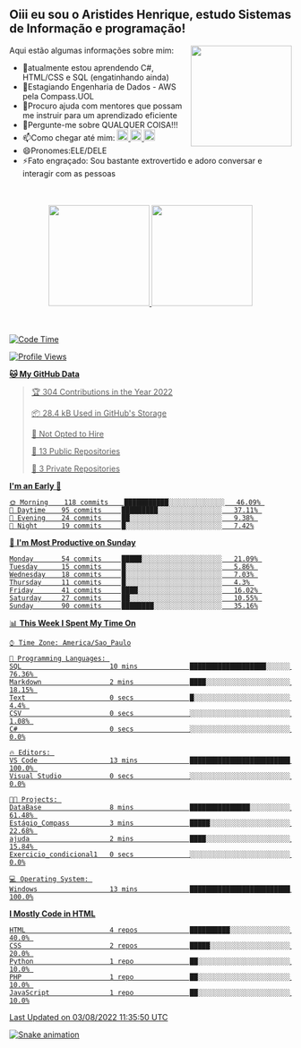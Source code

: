 ## Oiii eu sou o Aristides Henrique, estudo Sistemas de Informação e programação!

<div >
Aqui estão algumas informações sobre mim:<img align="right" height="180em" src="https://user-images.githubusercontent.com/97318481/177042589-45d62122-82a9-4a32-b3a7-87b322825b2f.png">
</div>

- 🌱atualmente estou aprendendo C#, HTML/CSS e SQL (engatinhando ainda)
- 👯Estagiando Engenharia de Dados - AWS pela Compass.UOL
- 🤔Procuro ajuda com mentores que possam me instruir para um aprendizado eficiente
- 💬Pergunte-me sobre QUALQUER COISA!!!
- 📫Como chegar até mim:
  <a href="https://www.instagram.com/aryhenry/" target="_blank">
  <img src="https://img.shields.io/badge/-Instagram-%23E4405F?style=for-the-badge&logo=instagram&logoColor=black" height="20px">
  </a>
  <a href="https://www.linkedin.com/in/aristides-henrique/" target="_blank">
  <img src="https://img.shields.io/badge/-LinkedIn-%230077B5?style=for-the-badge&logo=linkedin&logoColor=black" height="20px">
  </a> 
  <a href="mailto:arihenriqueuna@gmail.com">
  <img src="https://img.shields.io/badge/-Gmail-%23333?style=for-the-badge&logo=gmail&logoColor=white" height="20px">
  </a>
- 😄Pronomes:ELE/DELE
- ⚡Fato engraçado: Sou bastante extrovertido e adoro conversar e interagir com as pessoas
<br/>
<br/>
<div align="center">
  <a href="https://github.com/arihenrique">
  <img height="180em" src="https://github-readme-stats.vercel.app/api?username=arihenrique&show_icons=true&theme=dracula&include_all_commits=true&count_private=true"/>
  <img height="180em" src="https://github-readme-stats.vercel.app/api/top-langs/?username=arihenrique&layout=compact&langs_count=7&theme=dracula"/>
</div><br/><br/>

<!--START_SECTION:waka-->
![Code Time](http://img.shields.io/badge/Code%20Time-22%20hrs%2059%20mins-blue)

![Profile Views](http://img.shields.io/badge/Profile%20Views-13-blue)

**🐱 My GitHub Data** 

> 🏆 304 Contributions in the Year 2022
 > 
> 📦 28.4 kB Used in GitHub's Storage 
 > 
> 🚫 Not Opted to Hire
 > 
> 📜 13 Public Repositories 
 > 
> 🔑 3 Private Repositories  
 > 
**I'm an Early 🐤** 

```text
🌞 Morning    118 commits    ███████████░░░░░░░░░░░░░░   46.09% 
🌆 Daytime    95 commits     █████████░░░░░░░░░░░░░░░░   37.11% 
🌃 Evening    24 commits     ██░░░░░░░░░░░░░░░░░░░░░░░   9.38% 
🌙 Night      19 commits     █░░░░░░░░░░░░░░░░░░░░░░░░   7.42%

```
📅 **I'm Most Productive on Sunday** 

```text
Monday       54 commits     █████░░░░░░░░░░░░░░░░░░░░   21.09% 
Tuesday      15 commits     █░░░░░░░░░░░░░░░░░░░░░░░░   5.86% 
Wednesday    18 commits     █░░░░░░░░░░░░░░░░░░░░░░░░   7.03% 
Thursday     11 commits     █░░░░░░░░░░░░░░░░░░░░░░░░   4.3% 
Friday       41 commits     ████░░░░░░░░░░░░░░░░░░░░░   16.02% 
Saturday     27 commits     ██░░░░░░░░░░░░░░░░░░░░░░░   10.55% 
Sunday       90 commits     ████████░░░░░░░░░░░░░░░░░   35.16%

```


📊 **This Week I Spent My Time On** 

```text
⌚︎ Time Zone: America/Sao_Paulo

💬 Programming Languages: 
SQL                      10 mins             ███████████████████░░░░░░   76.36% 
Markdown                 2 mins              ████░░░░░░░░░░░░░░░░░░░░░   18.15% 
Text                     0 secs              █░░░░░░░░░░░░░░░░░░░░░░░░   4.4% 
CSV                      0 secs              ░░░░░░░░░░░░░░░░░░░░░░░░░   1.08% 
C#                       0 secs              ░░░░░░░░░░░░░░░░░░░░░░░░░   0.0%

🔥 Editors: 
VS Code                  13 mins             █████████████████████████   100.0% 
Visual Studio            0 secs              ░░░░░░░░░░░░░░░░░░░░░░░░░   0.0%

🐱‍💻 Projects: 
DataBase                 8 mins              ███████████████░░░░░░░░░░   61.48% 
Estágio_Compass          3 mins              █████░░░░░░░░░░░░░░░░░░░░   22.68% 
ajuda                    2 mins              ████░░░░░░░░░░░░░░░░░░░░░   15.84% 
Exercicio_condicional1   0 secs              ░░░░░░░░░░░░░░░░░░░░░░░░░   0.0%

💻 Operating System: 
Windows                  13 mins             █████████████████████████   100.0%

```

**I Mostly Code in HTML** 

```text
HTML                     4 repos             ██████████░░░░░░░░░░░░░░░   40.0% 
CSS                      2 repos             █████░░░░░░░░░░░░░░░░░░░░   20.0% 
Python                   1 repo              ██░░░░░░░░░░░░░░░░░░░░░░░   10.0% 
PHP                      1 repo              ██░░░░░░░░░░░░░░░░░░░░░░░   10.0% 
JavaScript               1 repo              ██░░░░░░░░░░░░░░░░░░░░░░░   10.0%

```



 Last Updated on 03/08/2022 11:35:50 UTC
<!--END_SECTION:waka-->

![Snake animation](https://github.com/arihenrique/arihenrique/blob/output/github-contribution-grid-snake.svg)
